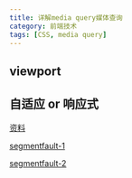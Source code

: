```yaml
---
title: 详解media query媒体查询
category: 前端技术
tags: [CSS, media query]
---
```


## viewport

## 自适应 or 响应式

[资料](https://www.baidu.com/s?wd=%E8%87%AA%E9%80%82%E5%BA%94%20%E5%93%8D%E5%BA%94%E5%BC%8F&rsv_spt=1&rsv_iqid=0x93a7e6460000408a&issp=1&f=8&rsv_bp=0&rsv_idx=2&ie=utf-8&tn=baiduhome_pg&rsv_enter=1&rsv_sug3=39&rsv_sug1=25&rsv_sug6=13&rsv_t=d59cwU%2B1h2wyzhmC04HldihKzpYmSlGfbhJRt%2BSnFu3VLfMfkYP0VC75mRl8o7fpwjHt&rsv_sug2=0&inputT=10082668&rsv_sug4=10082669)

[segmentfault-1](http://segmentfault.com/q/1010000000333168#a-1020000000333198)

[segmentfault-2](http://segmentfault.com/q/1010000000466132)